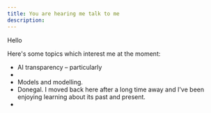 ```yaml
---
title: You are hearing me talk to me 
description: 
---
```


Hello

Here's some topics which interest me at the moment:

- AI transparency – particularly 
- 
- Models and modelling.
- Donegal. I moved back here after a long time away and I've been enjoying learning about its past and present.
- 